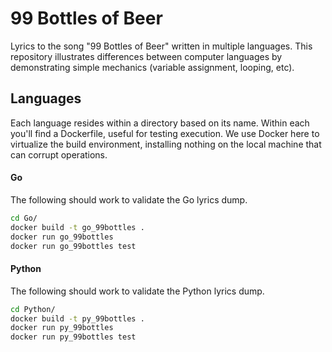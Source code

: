 # 99 Bottles of Beer

Lyrics to the song "99 Bottles of Beer" written in multiple languages. This repository
illustrates differences between computer languages by demonstrating simple
mechanics (variable assignment, looping, etc).

## Languages

Each language resides within a directory based on its name. Within each you'll find
a Dockerfile, useful for testing execution. We use Docker here to virtualize
the build environment, installing nothing on the local machine that can corrupt
operations.

#### Go

The following should work to validate the Go lyrics dump.

```bash
cd Go/
docker build -t go_99bottles .
docker run go_99bottles
docker run go_99bottles test
```

#### Python

The following should work to validate the Python lyrics dump.

```bash
cd Python/
docker build -t py_99bottles .
docker run py_99bottles
docker run py_99bottles test
```
